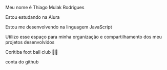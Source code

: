 Meu nome é Thiago Mulak Rodrigues

Estou estudando na Alura

Estou me desenvolvendo na linguagem JavaScript

Utilizo esse espaço para minha organização e compartilhamento dos meu projetos desenvolvidos

Coritiba foot ball club 💚🤍

conta do github
